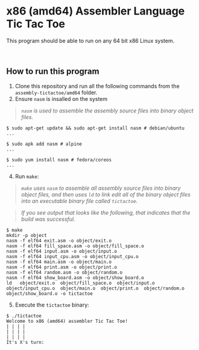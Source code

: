 # x86 (amd64) Assembler Language Tic Tac Toe

This program should be able to run on any 64 bit x86 Linux system.

&nbsp;

## How to run this program
1. Clone this repository and run all the following commands from the `assembly-tictactoe/amd64` folder.
2. Ensure `nasm` is insalled on the system
> _`nasm` is used to assemble the assembly source files into binary object files._
```console
$ sudo apt-get update && sudo apt-get install nasm # debian/ubuntu
...
```
```console
$ sudo apk add nasm # alpine
...
```
```console
$ sudo yum install nasm # fedora/coreos
...
```
4. Run `make`:
> _`make` uses `nasm` to assemble all assembly source files into binary object files, and then uses `ld` to link edit all of the binary object files into an executable binary file called `tictactoe`._

> _If you see output that looks like the following, that indicates that the build was successful._
```console
$ make
mkdir -p object
nasm -f elf64 exit.asm -o object/exit.o
nasm -f elf64 fill_space.asm -o object/fill_space.o
nasm -f elf64 input.asm -o object/input.o
nasm -f elf64 input_cpu.asm -o object/input_cpu.o
nasm -f elf64 main.asm -o object/main.o
nasm -f elf64 print.asm -o object/print.o
nasm -f elf64 random.asm -o object/random.o
nasm -f elf64 show_board.asm -o object/show_board.o
ld   object/exit.o  object/fill_space.o  object/input.o  object/input_cpu.o  object/main.o  object/print.o  object/random.o  object/show_board.o -o tictactoe
```
5. Execute the `tictactoe` binary:
```console
$ ./tictactoe
Welcome to x86 (amd64) assembler Tic Tac Toe!
| | | |
| | | |
| | | |
It's X's turn:
```
